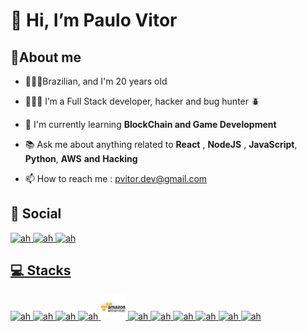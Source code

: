 # 👋 Hi, I’m Paulo Vitor 


## 🚀About me
-   🧔🏻‍♂️Brazilian, and I'm 20 years old

- 👨🏻‍💻 I’m a Full Stack developer, hacker and bug hunter 🪲

- 📖 I'm currently learning **BlockChain and Game Development**

- 📚 Ask me about anything related to **React** , **NodeJS** , **JavaScript**, **Python**, **AWS** **and** **Hacking**

- 📫 How to reach me : pvitor.dev@gmail.com 
##
## 📲 Social 

   <a href="https://www.linkedin.com/in/pvdev/" rel="nofollow"> <img src="https://cdn-icons-png.flaticon.com/512/174/174857.png" alt="ah" width="40" height="40" style="max-width: 100%;">   <a href="https://www.instagram.com/pvitor_dev/" rel="nofollow"> <img src="https://logodownload.org/wp-content/uploads/2017/04/instagram-logo.png" alt="ah" width="40" height="40" style="max-width: 100%;">
    <a href="https://discord.gg/BkGdzbtd7A" rel="nofollow"> <img src="https://miro.medium.com/max/1024/0*E3Nphq-iyw_gsZFH.png" alt="ah" width="40" height="40" style="max-width: 100%;">


## 💻 Stacks 
<p align="left" dir="auto">
   <a href="https://developer.mozilla.org/en-US/docs/Web/JavaScript" rel="nofollow"> <img src="https://upload.wikimedia.org/wikipedia/commons/9/99/Unofficial_JavaScript_logo_2.svg" alt="ah" width="40" height="40" style="max-width: 100%;"> </a>  <a href="https://www.typescriptlang.org/docs/" rel="nofollow"> <img src="https://cdn.worldvectorlogo.com/logos/typescript.svg" alt="ah" width="40" height="40" style="max-width: 100%;"> </a> <a href="https://devdocs.io/react/" rel="nofollow"> <img src="https://upload.wikimedia.org/wikipedia/commons/a/a7/React-icon.svg" alt="ah" width="40" height="40" style="max-width: 100%;"> </a>
   </a> <a href="https://nodejs.org/en/" rel="nofollow"> <img src="https://upload.wikimedia.org/wikipedia/commons/d/d9/Node.js_logo.svg" alt="ah" width="40" height="40" style="max-width: 100%;"> </a>
    </a> <a href="https://aws.amazon.com" rel="nofollow"> <img src="https://raw.githubusercontent.com/devicons/devicon/master/icons/amazonwebservices/amazonwebservices-original-wordmark.svg" alt="ah" width="40" height="40" style="max-width: 100%;"> </a>
        </a> <a href="https://docs.mongodb.com/" rel="nofollow"> <img src="https://infinapps.com/wp-content/uploads/2018/10/mongodb-logo.png" alt="ah" width="40" height="40" style="max-width: 100%;"> </a>
            </a> <a href="https://git-scm.com/" rel="nofollow"> <img src="https://butecotecnologico.com.br/images/wp-content/uploads/2014/11/Git-Icon-1788C.png" alt="ah" width="40" height="40" style="max-width: 100%;"> </a>  
            </a> <a href="https://www.postgresql.org/" rel="nofollow"> <img src="https://upload.wikimedia.org/wikipedia/commons/2/29/Postgresql_elephant.svg" alt="ah" width="40" height="40" style="max-width: 100%;"> </a> 
              </a> <a href="https://www.python.org/psf-landing/" rel="nofollow"> <img src="https://upload.wikimedia.org/wikipedia/commons/c/c3/Python-logo-notext.svg" alt="ah" width="40" height="40" style="max-width: 100%;"> </a>
                </a> <a href="https://www.djangoproject.com/" rel="nofollow"> <img src="https://img.stackshare.io/service/994/4aGjtNQv.png" alt="ah" width="40" height="40" style="max-width: 100%;"> </a>
                <a href="https://www.kali.org/" rel="nofollow"> <img src="https://www.kali.org/images/kali-logo.svg" alt="ah" width="40" height="40" style="max-width: 100%;"> </a>
 </p>
